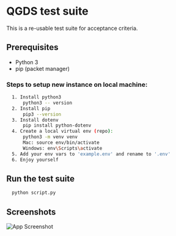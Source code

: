 
# QGDS test suite

This is a re-usable test suite for acceptance criteria.

## Prerequisites 
- Python 3
- pip (packet manager)

### Steps to setup new instance on local machine:
```bash
  1. Install python3
      python3 -- version
  2. Install pip 
      pip3 --version
  3. Install dotenv
      pip install python-dotenv
  4. Create a local virtual env (repo):
      python3 -m venv venv
      Mac: source env/bin/activate
      Windows: env\Scripts\activate
  5. Add your env vars to 'example.env' and rename to '.env'
  6. Enjoy yourself
```

## Run the test suite 

```bash
  python script.py
```

## Screenshots

![App Screenshot](https://via.placeholder.com/468x300?text=App+Screenshot+Here)

